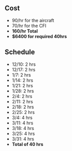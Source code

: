 ## Cost

* 90/hr for the aircraft
* 70/hr for the CFI
* **160/hr Total**
* **$6400 for required 40hrs**

## Schedule

* 12/10: 2 hrs
* 12/17: 2 hrs
* 1/7:   2 hrs
* 1/14:  2 hrs
* 1/21:  2 hrs
* 1/28:  2 hrs
* 2/4:   2 hrs
* 2/11:  2 hrs
* 2/18:  2 hrs
* 2/25:  2 hrs
* 3/4:   4 hrs
* 3/11:  4 hrs
* 3/18:  4 hrs
* 3/25:  4 hrs
* 3/31:  4 hrs
* **Total of 40 hrs**